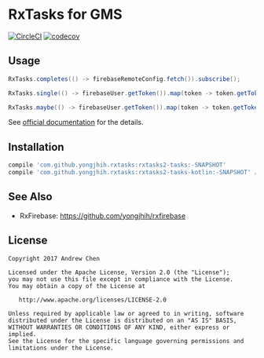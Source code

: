 # RxTasks for GMS
[![CircleCI](https://circleci.com/gh/yongjhih/rxtasks.svg?style=shield)](https://circleci.com/gh/yongjhih/rxtasks)
[![codecov](https://codecov.io/gh/yongjhih/rxtasks/branch/master/graph/badge.svg)](https://codecov.io/gh/yongjhih/rxtasks)

## Usage

```java
RxTasks.completes(() -> firebaseRemoteConfig.fetch()).subscribe();
```

```java
RxTasks.single(() -> firebaseUser.getToken()).map(token -> token.getToken()).subscribe();
```

```java
RxTasks.maybe(() -> firebaseUser.getToken()).map(token -> token.getToken()).subscribe();
```

See [official documentation](https://firebase.google.com/docs/) for the details.

## Installation

```gradle
compile 'com.github.yongjhih.rxtasks:rxtasks2-tasks:-SNAPSHOT'
compile 'com.github.yongjhih.rxtasks:rxtasks2-tasks-kotlin:-SNAPSHOT' // optional
```

## See Also

* RxFirebase: https://github.com/yongjhih/rxfirebase

## License

```
Copyright 2017 Andrew Chen

Licensed under the Apache License, Version 2.0 (the "License");
you may not use this file except in compliance with the License.
You may obtain a copy of the License at

   http://www.apache.org/licenses/LICENSE-2.0

Unless required by applicable law or agreed to in writing, software
distributed under the License is distributed on an "AS IS" BASIS,
WITHOUT WARRANTIES OR CONDITIONS OF ANY KIND, either express or implied.
See the License for the specific language governing permissions and
limitations under the License.
```
